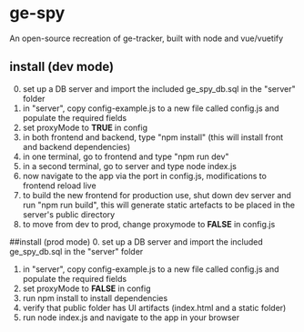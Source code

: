 # ge-spy
An open-source recreation of ge-tracker, built with node and vue/vuetify

## install (dev mode)
0. set up a DB server and import the included ge_spy_db.sql in the "server" folder
1. in "server", copy config-example.js to a new file called config.js and populate the required fields
2. set proxyMode to **TRUE** in config
2. in both frontend and backend, type "npm install" (this will install front and backend dependencies)
3. in one terminal, go to frontend and type "npm run dev"
4. in a second terminal, go to server and type node index.js
5. now navigate to the app via the port in config.js, modifications to frontend reload live
6. to build the new frontend for production use, shut down dev server and run "npm run build", this will generate static artefacts to be placed in the server's public directory
7. to move from dev to prod, change proxymode to **FALSE** in config.js

##install (prod mode)
0. set up a DB server and import the included ge_spy_db.sql in the "server" folder
1. in "server", copy config-example.js to a new file called config.js and populate the required fields
2. set proxyMode to **FALSE** in config
3. run npm install to install dependencies
4. verify that public folder has UI artifacts (index.html and a static folder)
5. run node index.js and navigate to the app in your browser
